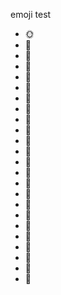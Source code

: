 emoji test

- 🌞
- 🌈
- 🌺
- 🍕
- 🍔
- 🍦
- 🍉
- 🍩
- 🍪
- 🍓
- 🍟
- 🍗
- 🍣
- 🍦
- 🍉
- 🍩
- 🍪
- 🍓
- 🍟
- 🍗
- 🍣
- 🍦
- 🍉
- 🍩